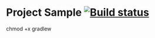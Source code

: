 # Project Sample [![Build status](https://ci.appveyor.com/api/projects/status/7gbic7c57n07n10x?svg=true)](https://ci.appveyor.com/project/AnastasiaBorisovna/api)
chmod +x gradlew
